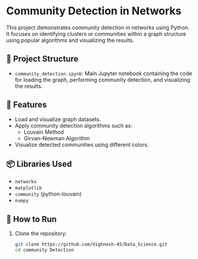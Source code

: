 # Community Detection in Networks

This project demonstrates community detection in networks using Python. It focuses on identifying clusters or communities within a graph structure using popular algorithms and visualizing the results.

## 📁 Project Structure

- `community_detection.ipynb`: Main Jupyter notebook containing the code for loading the graph, performing community detection, and visualizing the results.

## 🚀 Features

- Load and visualize graph datasets.
- Apply community detection algorithms such as:
  - Louvain Method
  - Girvan–Newman Algorithm
- Visualize detected communities using different colors.

## 📦 Libraries Used

- `networkx`
- `matplotlib`
- `community` (python-louvain)
- `numpy`

## 🔧 How to Run

1. Clone the repository:
   ```bash
   git clone https://github.com/Vighnesh-45/Data_Science.git
   cd community Detection
